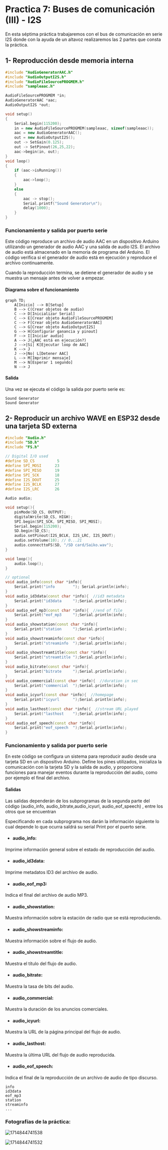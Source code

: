 # Practica 7: Buses de comunicación (III) - I2S

En esta séptima práctica trabajaremos con el bus de comunicación en serie I2S donde con la ayuda de un altavoz realizaremos las 2 partes que consta la práctica.

## 1- Reproducción desde memoria interna

```c++
#include "AudioGeneratorAAC.h"
#include "AudioOutputI2S.h"
#include "AudioFileSourcePROGMEM.h"
#include "sampleaac.h"

AudioFileSourcePROGMEM *in;
AudioGeneratorAAC *aac;
AudioOutputI2S *out;

void setup()
{
    Serial.begin(115200);
    in = new AudioFileSourcePROGMEM(sampleaac, sizeof(sampleaac));
    aac = new AudioGeneratorAAC();
    out = new AudioOutputI2S();
    out -> SetGain(0.125);
    out -> SetPinout(26,25,22);
    aac->begin(in, out);
}
void loop()
{
    if (aac->isRunning()) 
    {
        aac->loop();
    } 
    else 
    {
        aac -> stop();
        Serial.printf("Sound Generator\n");
        delay(1000);
    }
}
```

### Funcionamiento y salida por puerto serie 

Este código reproduce un archivo de audio AAC en un dispositivo Arduino utilizando un generador de audio AAC y una salida de audio I2S. 
El archivo de audio está almacenado en la memoria de programa del Arduino. El código verifica si el generador de audio está en ejecución y reproduce el archivo continuamente.

Cuando la reproducción termina, se detiene el generador de audio y se muestra un mensaje antes de volver a empezar.

#### Diagrama sobre el funcionamiento

```mermaid
graph TD;
    A[Inicio] --> B[Setup]
    B --> C(Crear objetos de audio)
    C --> D[Inicializar Serial]
    C --> E[Crear objeto AudioFileSourcePROGMEM]
    C --> F[Crear objeto AudioGeneratorAAC]
    C --> G[Crear objeto AudioOutputI2S]
    G --> H[Configurar ganancia y pinout]
    F --> I[Iniciar audio]
    A --> J(¿AAC está en ejecución?)
    J -->|Sí| K[Ejecutar loop de AAC]
    K --> J
    J -->|No| L[Detener AAC]
    L --> M[Imprimir mensaje]
    M --> N[Esperar 1 segundo]
    N --> J
```

#### Salida

Una vez se ejecuta el código la salida por puerto serie es: 

```
Sound Generator
Sound Generator

```

## 2- Reproducir un archivo WAVE en ESP32 desde una tarjeta SD externa

```c++
#include "Audio.h"
#include "SD.h"
#include "FS.h"

// Digital I/O used
#define SD_CS          5
#define SPI_MOSI      23
#define SPI_MISO      19
#define SPI_SCK       18
#define I2S_DOUT      25
#define I2S_BCLK      27
#define I2S_LRC       26

Audio audio;

void setup(){
    pinMode(SD_CS, OUTPUT);
    digitalWrite(SD_CS, HIGH);
    SPI.begin(SPI_SCK, SPI_MISO, SPI_MOSI);
    Serial.begin(115200);
    SD.begin(SD_CS);
    audio.setPinout(I2S_BCLK, I2S_LRC, I2S_DOUT);
    audio.setVolume(10); // 0...21
    audio.connecttoFS(SD, "/SD card/Saiko.wav");
}

void loop(){
    audio.loop();
}

// optional
void audio_info(const char *info){
    Serial.print("info        "); Serial.println(info);
}
void audio_id3data(const char *info){  //id3 metadata
    Serial.print("id3data     ");Serial.println(info);
}
void audio_eof_mp3(const char *info){  //end of file
    Serial.print("eof_mp3     ");Serial.println(info);
}
void audio_showstation(const char *info){
    Serial.print("station     ");Serial.println(info);
}
void audio_showstreaminfo(const char *info){
    Serial.print("streaminfo  ");Serial.println(info);
}
void audio_showstreamtitle(const char *info){
    Serial.print("streamtitle ");Serial.println(info);
}
void audio_bitrate(const char *info){
    Serial.print("bitrate     ");Serial.println(info);
}
void audio_commercial(const char *info){  //duration in sec
    Serial.print("commercial  ");Serial.println(info);
}
void audio_icyurl(const char *info){  //homepage
    Serial.print("icyurl      ");Serial.println(info);
}
void audio_lasthost(const char *info){  //stream URL played
    Serial.print("lasthost    ");Serial.println(info);
}
void audio_eof_speech(const char *info){
    Serial.print("eof_speech  ");Serial.println(info);
}
```

### Funcionamiento y salida por puerto serie 

En este código se configura un sistema para reproducir audio desde una tarjeta SD en un dispositivo Arduino. 
Define los pines utilizados, inicializa la comunicación con la tarjeta SD y la salida de audio, y proporciona funciones para manejar eventos durante la reproducción del audio, como por ejemplo el final del archivo.


#### Salidas

Las salidas dependerán de los subprogramas de la segunda parte del código (audio_info, audio_bitrate,audio_icyurl, audio_eof_speech) , entre los otros que se encuentran 

Especificando en cada subprograma nos darán la información siguiente lo cual depende lo que ocurra saldrá su serial Print por el puerto serie.

 - #### audio_info:
Imprime información general sobre el estado de reproducción del audio.

 - #### audio_id3data: 
Imprime metadatos ID3 del archivo de audio.

 - #### audio_eof_mp3: 
Indica el final del archivo de audio MP3.

 - #### audio_showstation:
Muestra información sobre la estación de radio que se está reproduciendo.

 - #### audio_showstreaminfo:
Muestra información sobre el flujo de audio.

 - #### audio_showstreamtitle: 
Muestra el título del flujo de audio.

 - #### audio_bitrate: 
Muestra la tasa de bits del audio.

 - #### audio_commercial: 
Muestra la duración de los anuncios comerciales.

 - #### audio_icyurl: 
Muestra la URL de la página principal del flujo de audio.

 - #### audio_lasthost: 
Muestra la última URL del flujo de audio reproducida.

 - #### audio_eof_speech: 
Indica el final de la reproducción de un archivo de audio de tipo discurso.

```
info
id3data
eof_mp3
station
streaminfo
...
```

### Fotografías de la práctica:

![1714844741538](https://github.com/XaviFdez/Practica7/assets/160432677/db1d1535-ab3e-4737-adb2-d9af120fa0d1)

![1714844741532](https://github.com/XaviFdez/Practica7/assets/160432677/50dbf8c0-9b6a-4ab9-bd44-4102232ea8b3)



